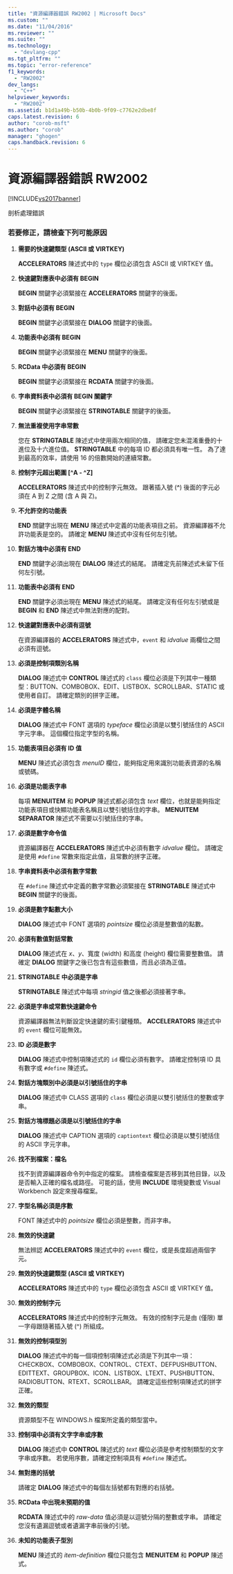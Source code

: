 ```yaml
---
title: "資源編譯器錯誤 RW2002 | Microsoft Docs"
ms.custom: ""
ms.date: "11/04/2016"
ms.reviewer: ""
ms.suite: ""
ms.technology: 
  - "devlang-cpp"
ms.tgt_pltfrm: ""
ms.topic: "error-reference"
f1_keywords: 
  - "RW2002"
dev_langs: 
  - "C++"
helpviewer_keywords: 
  - "RW2002"
ms.assetid: b1d1a49b-b50b-4b0b-9f09-c7762e2dbe8f
caps.latest.revision: 6
author: "corob-msft"
ms.author: "corob"
manager: "ghogen"
caps.handback.revision: 6
---
```

# 資源編譯器錯誤 RW2002
[!INCLUDE[vs2017banner](../../assembler/inline/includes/vs2017banner.md)]

剖析處理錯誤  
  
### 若要修正，請檢查下列可能原因  
  
1.  **需要的快速鍵類型 \(ASCII 或 VIRTKEY\)**  
  
     **ACCELERATORS** 陳述式中的 `type` 欄位必須包含 ASCII 或 VIRTKEY 值。  
  
2.  **快速鍵對應表中必須有 BEGIN**  
  
     **BEGIN** 關鍵字必須緊接在 **ACCELERATORS** 關鍵字的後面。  
  
3.  **對話中必須有 BEGIN**  
  
     **BEGIN** 關鍵字必須緊接在 **DIALOG** 關鍵字的後面。  
  
4.  **功能表中必須有 BEGIN**  
  
     **BEGIN** 關鍵字必須緊接在 **MENU** 關鍵字的後面。  
  
5.  **RCData 中必須有 BEGIN**  
  
     **BEGIN** 關鍵字必須緊接在 **RCDATA** 關鍵字的後面。  
  
6.  **字串資料表中必須有 BEGIN 關鍵字**  
  
     **BEGIN** 關鍵字必須緊接在 **STRINGTABLE** 關鍵字的後面。  
  
7.  **無法重複使用字串常數**  
  
     您在 **STRINGTABLE** 陳述式中使用兩次相同的值，  請確定您未混淆重疊的十進位及十六進位值。  **STRINGTABLE** 中的每項 ID 都必須具有唯一性。  為了達到最高的效率，請使用 16 的倍數開始的連續常數。  
  
8.  **控制字元超出範圍 \[^A \- ^Z\]**  
  
     **ACCELERATORS** 陳述式中的控制字元無效。  跟著插入號 \(**^**\) 後面的字元必須在 A 到 Z 之間 \(含 A 與 Z\)。  
  
9. **不允許空的功能表**  
  
     **END** 關鍵字出現在 **MENU** 陳述式中定義的功能表項目之前。  資源編譯器不允許功能表是空的。  請確定 **MENU** 陳述式中沒有任何左引號。  
  
10. **對話方塊中必須有 END**  
  
     **END** 關鍵字必須出現在 **DIALOG** 陳述式的結尾。  請確定先前陳述式未留下任何左引號。  
  
11. **功能表中必須有 END**  
  
     **END** 關鍵字必須出現在 **MENU** 陳述式的結尾。  請確定沒有任何左引號或是 **BEGIN** 和 **END** 陳述式中無法對應的配對。  
  
12. **快速鍵對應表中必須有逗號**  
  
     在資源編譯器的 **ACCELERATORS** 陳述式中，`event` 和 *idvalue* 兩欄位之間必須有逗號。  
  
13. **必須是控制項類別名稱**  
  
     **DIALOG** 陳述式中 **CONTROL** 陳述式的 `class` 欄位必須是下列其中一種類型：BUTTON、COMBOBOX、EDIT、LISTBOX、SCROLLBAR、STATIC 或使用者自訂。  請確定類別的拼字正確。  
  
14. **必須是字體名稱**  
  
     **DIALOG** 陳述式中 FONT 選項的 *typeface* 欄位必須是以雙引號括住的 ASCII 字元字串。  這個欄位指定字型的名稱。  
  
15. **功能表項目必須有 ID 值**  
  
     **MENU** 陳述式必須包含 *menuID* 欄位，能夠指定用來識別功能表資源的名稱或號碼。  
  
16. **必須是功能表字串**  
  
     每項 **MENUITEM** 和 **POPUP** 陳述式都必須包含 *text* 欄位，也就是能夠指定功能表項目或快顯功能表名稱且以雙引號括住的字串。  **MENUITEM SEPARATOR** 陳述式不需要以引號括住的字串。  
  
17. **必須是數字命令值**  
  
     資源編譯器在 **ACCELERATORS** 陳述式中必須有數字 *idvalue* 欄位。  請確定是使用 `#define` 常數來指定此值，且常數的拼字正確。  
  
18. **字串資料表中必須有數字常數**  
  
     在 `#define` 陳述式中定義的數字常數必須緊接在 **STRINGTABLE** 陳述式中 **BEGIN** 關鍵字的後面。  
  
19. **必須是數字點數大小**  
  
     **DIALOG** 陳述式中 FONT 選項的 *pointsize* 欄位必須是整數值的點數。  
  
20. **必須有數值對話常數**  
  
     **DIALOG** 陳述式在 *x*、*y*、寬度 \(width\) 和高度 \(height\) 欄位需要整數值。  請確定 **DIALOG** 關鍵字之後已包含有這些數值，而且必須為正值。  
  
21. **STRINGTABLE 中必須是字串**  
  
     **STRINGTABLE** 陳述式中每項 *stringid* 值之後都必須接著字串。  
  
22. **必須是字串或常數快速鍵命令**  
  
     資源編譯器無法判斷設定快速鍵的索引鍵種類。  **ACCELERATORS** 陳述式中的 `event` 欄位可能無效。  
  
23. **ID 必須是數字**  
  
     **DIALOG** 陳述式中控制項陳述式的 `id` 欄位必須有數字。  請確定控制項 ID 具有數字或 `#define` 陳述式。  
  
24. **對話方塊類別中必須是以引號括住的字串**  
  
     **DIALOG** 陳述式中 CLASS 選項的 `class` 欄位必須是以雙引號括住的整數或字串。  
  
25. **對話方塊標題必須是以引號括住的字串**  
  
     **DIALOG** 陳述式中 CAPTION 選項的 `captiontext` 欄位必須是以雙引號括住的 ASCII 字元字串。  
  
26. **找不到檔案：檔名**  
  
     找不到資源編譯器命令列中指定的檔案。  請檢查檔案是否移到其他目錄，以及是否輸入正確的檔名或路徑。  可能的話，使用 **INCLUDE** 環境變數或 Visual Workbench 設定來搜尋檔案。  
  
27. **字型名稱必須是序數**  
  
     FONT 陳述式中的 *pointsize* 欄位必須是整數，而非字串。  
  
28. **無效的快速鍵**  
  
     無法辨認 **ACCELERATORS** 陳述式中的 `event` 欄位，或是長度超過兩個字元。  
  
29. **無效的快速鍵類型 \(ASCII 或 VIRTKEY\)**  
  
     **ACCELERATORS** 陳述式中的 `type` 欄位必須包含 ASCII 或 VIRTKEY 值。  
  
30. **無效的控制字元**  
  
     **ACCELERATORS** 陳述式中的控制字元無效。  有效的控制字元是由 \(僅限\) 單一字母跟隨著插入號 \(^\) 所組成。  
  
31. **無效的控制項型別**  
  
     **DIALOG** 陳述式中的每一個項控制項陳述式必須是下列其中一項：CHECKBOX、COMBOBOX、CONTROL、CTEXT、DEFPUSHBUTTON、EDITTEXT、GROUPBOX、ICON、LISTBOX、LTEXT、PUSHBUTTON、RADIOBUTTON、RTEXT、SCROLLBAR。  請確定這些控制項陳述式的拼字正確。  
  
32. **無效的類型**  
  
     資源類型不在 WINDOWS.h 檔案所定義的類型當中。  
  
33. **控制項中必須有文字字串或序數**  
  
     **DIALOG** 陳述式中 **CONTROL** 陳述式的 *text* 欄位必須是參考控制類型的文字字串或序數。  若使用序數，請確定控制項具有 `#define` 陳述式。  
  
34. **無對應的括號**  
  
     請確定 **DIALOG** 陳述式中的每個左括號都有對應的右括號。  
  
35. **RCData 中出現未預期的值**  
  
     **RCDATA** 陳述式中的 *raw\-data* 值必須是以逗號分隔的整數或字串。  請確定您沒有遺漏逗號或者遺漏字串前後的引號。  
  
36. **未知的功能表子型別**  
  
     **MENU** 陳述式的 *item\-definition* 欄位只能包含 **MENUITEM** 和 **POPUP** 陳述式。